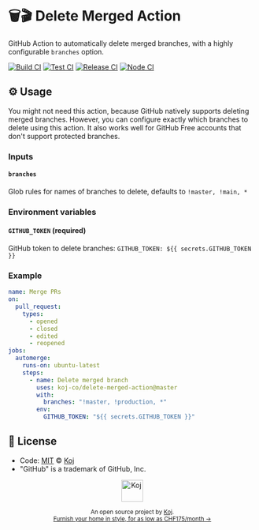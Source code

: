 # 🗑️🎬 Delete Merged Action

GitHub Action to automatically delete merged branches, with a highly configurable `branches` option.

[![Build CI](https://github.com/koj-co/delete-merged-action/workflows/Build%20CI/badge.svg)](https://github.com/koj-co/delete-merged-action/actions?query=workflow%3A%22Build+CI%22)
[![Test CI](https://github.com/koj-co/delete-merged-action/workflows/Test%20CI/badge.svg)](https://github.com/koj-co/delete-merged-action/actions?query=workflow%3A%22Test+CI%22)
[![Release CI](https://github.com/koj-co/delete-merged-action/workflows/Release%20CI/badge.svg)](https://github.com/koj-co/delete-merged-action/actions?query=workflow%3A%22Release+CI%22)
[![Node CI](https://github.com/koj-co/delete-merged-action/workflows/Node%20CI/badge.svg)](https://github.com/koj-co/delete-merged-action/actions?query=workflow%3A%22Node+CI%22)

## ⚙️ Usage

You might not need this action, because GitHub natively supports deleting merged branches. However, you can configure exactly which branches to delete using this action. It also works well for GitHub Free accounts that don't support protected branches.

### Inputs

#### `branches`

Glob rules for names of branches to delete, defaults to `!master, !main, *`

### Environment variables

#### `GITHUB_TOKEN` (required)

GitHub token to delete branches: `GITHUB_TOKEN: ${{ secrets.GITHUB_TOKEN }}`

### Example

```yaml
name: Merge PRs
on:
  pull_request:
    types:
      - opened
      - closed
      - edited
      - reopened
jobs:
  automerge:
    runs-on: ubuntu-latest
    steps:
      - name: Delete merged branch
        uses: koj-co/delete-merged-action@master
        with:
          branches: "!master, !production, *"
        env:
          GITHUB_TOKEN: "${{ secrets.GITHUB_TOKEN }}"
```

## 📄 License

- Code: [MIT](./LICENSE) © [Koj](https://koj.co)
- "GitHub" is a trademark of GitHub, Inc.

<p align="center">
  <a href="https://koj.co">
    <img width="44" alt="Koj" src="https://kojcdn.com/v1598284251/website-v2/koj-github-footer_m089ze.svg">
  </a>
</p>
<p align="center">
  <sub>An open source project by <a href="https://koj.co">Koj</a>. <br> <a href="https://koj.co">Furnish your home in style, for as low as CHF175/month →</a></sub>
</p>
